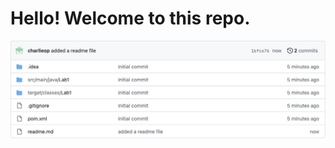 # Hello! Welcome to this repo.

![A screenshot of my initial repo ](./assets/Initial-repo.jpg "My initial repo")
